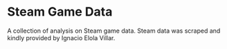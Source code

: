 # Steam Game Data

A collection of analysis on Steam game data. Steam data was scraped and kindly provided by Ignacio Elola Villar. 